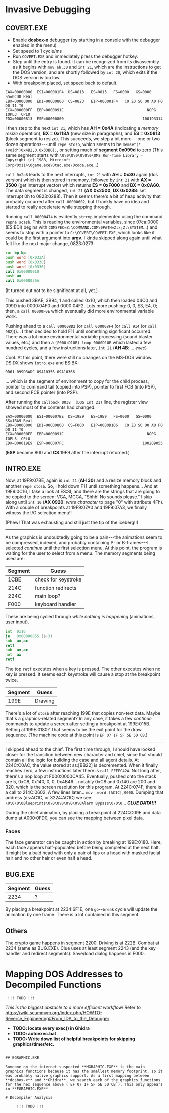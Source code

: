 # Invasive Debugging

## COVERT.EXE

* Enable **dosbox-x** debugger (by starting in a console with the debugger enabled in the menu)
* Set speed to 1 cycle/ms
* Run `COVERT.EXE` and immediately press the debugger hotkey.
* Step until the entry is found. It can be recognized from its disassembly as it begins with `mov ah,30` and `int 21`, which are the instructions to get the DOS version, and are shortly followed by `int 20`, which exits if the DOS version is too low.
* With breakpoint placed, set speed back to default.

```text
EAX=00000000  ESI=000001F4  DS=0813   ES=0813   FS=0000   GS=0000   SS=0CD8 Real
EBX=00000000  EDI=00000800  CS=0823   EIP=000001F4   C0 Z0 S0 O0 A0 P0 D0 I1 T0
ECX=000000FF  EBP=0000091C                                     NOPG  IOPL3  CPL0
EDX=00000813  ESP=00000800                                   100193314
```

I then step to the next `int 21`, which has **AH = 0x4A** (indicating a _memory resize_ operation), **BX = 0x118A** (new size in paragraphs), and **ES = 0x0813** (block segment to resize). This succeeds, we step a bit more---one or two dozen operations---until `repe stosb`, which seems to be `memset(*(void*)0x4B2,0,0x33B0);`, or setting much of **segment 0x099d** to zero (This same segment starts with `\0\0\0\0\0\0\0\0MS Run-Time Library - Copyright (c) 1988, Microsoft Corp<0x11>\0game.exe\0tac.exe\0code.exe`...)

`call 0x2a6` leads to the next interrupts, `int 21` with **AH = 0x30** again (dos version) which is then stored in memory, followed by `int 21` with **AX = 3500** (get interrupt vector) which returns **ES = 0xF000** and **BX = 0xCA60**. The data segment is changed, `int 21` (**AX 0x2500**, **DX 0x0288**: set interrupt 0h to 0823:0288). Then it seems there's a bit of heap activity that probably occurred after `call 00000602`, but I frankly have no idea and started to really accelerate while stepping through.

Running `call 00000474` is evidently `strcmp` implemented using the command `repne scasb`. This is reading the environmental variables, since 07ca:0000 (ES:EDI) begins with `COMSPEC=Z:\COMMAND.COM\0PATH=Z:\;Z:\SYSTEM`...) and seems to stop with a pointer to `C:\COVERT\COVERT.EXE`, which looks like it could be the first argument into **argv**. I kinda skipped along again until what felt like the next major change, 0823:0273:

```asm
xor bp,bp
push word [0x033A]
push word [0x0338]
push word [0x0336]
call 0x00000010
push ax
call 0x0000036A
```

(It turned out not to be significant at all, yet.)

This pushed 3BAE, 3B94, 1 and called 0x10, which then loaded 04C0 and 099D into 0000:04F0 and 0000:04F2. Lots more pushing: 0, 0, E3, E4, 0; then, a `call 00000F0E` which eventually did more environmental variable work.

Pushing ahead to a `call 000008D2` (or `call 000008F4` (or `call 914` (or `call 982`)))... I then decided to hold F11 until something significant occurred. There was a lot more environmental variable processing (sound blaster values, etc.) and then a `(F000:D10B) loop 0000D10B` which lasted a few hundred cycles, and a few instructions later, `int 21` (**AH 4B**: ... _exec_)

Cool. At this point, there were still no changes on the MS-DOS window. DS:DX shows `intro.exe` and ES:BX:

```text
0D61 099D3ADC 09A10356 09A10366
```

... which is the segment of environment to copy for the child process, pointer to command tail (copied into PSP), pointer to first FCB (into PSP), and second FCB pointer (into PSP).

After running the `callback 0038  (DOS Int 21)` line, the register view showed most of the contents had changed:

```text
EAX=00000000  ESI=000007BE  DS=19E9   ES=19E9   FS=0000   GS=0000   SS=1BA9 Real
EBX=00000000  EDI=00000800  CS=F000   EIP=0000D106   C0 Z0 S0 O0 A0 P0 D0 I1 T0
ECX=000000FF  EBP=0000091C                                     NOPG  IOPL3  CPL0
EDX=000019E9  ESP=000007FC                                   100209055
```

(**ESP** became 800 and **CS** 19F9 after the interrupt returned.)


## INTRO.EXE

Now, at 19F9:07BE, again is `int 21` (**AH 30**) and a resize memory block and another `repe stosb`. So, I hold down F11 until something happens... And at 19F9:0C16, I take a look at ES:SI, and there are the strings that are going to be copied to the screen: VGA, MCGA, "Shhh! No sounds please." I skip along until `int 10` (**AX 0920**: _write character_ to page "0" with attribute 4Fh). With a couple of breakpoints at 19F9:07A0 and 19F9:07A3, we finally witness the I/O selection menu!!

(Phew! That was exhausting and still just the tip of the iceberg!!)

-----

As the graphics is undoubtedly going to be a pain---the animations seem to be compressed, indexed, and probably containing P- or B-frames---I selected _continue_ until the first selection menu. At this point, the program is waiting for the user to select from a menu. The memory segments being used are:

| Segment | Guess |
| ------- | ----- |
|  1CBE   | check for keystroke |
|  214C   | function redirects |
|  224C   | main loop? |
|  F000   | keyboard handler |

These are being cycled through _while nothing is happening_ (animations, user input).

```asm
int  0x16
je   0x00000055 ($+3)
sub  ax,ax
retf
sub  ax,ax
not  ax
retf
```

The top `retf` executes when a key is pressed. The other executes when no key is pressed. It seems each keystroke will cause a stop at the breakpoint twice.

| Segment | Guess |
| ------- | ----- |
|  199E   | Drawing |

There's a lot of `stosb` after reaching 199E that copies non-text data. Maybe that's a graphics-related segment? In any case, it takes a few _continue_ commands to update a screen after setting a breakpoint at 199E:015B. Setting at 199E:0180? That seems to be the exit point for the draw sequence. (The machine code at this point is `EF 07 1F 5F 5E 5D CB`.)

-----

I skipped ahead to the chief. The first time through, I should have looked closer for the transition between new character and chief, since that should contain all the logic for building the case and all agent details. At 224C:C0AC, the value stored at ss:[BB22] is decremented. When it finally reaches zero, a few instructions later there is `call FFFFC42A`. Not long after, there's a nop loop at F000:0000CA45. Eventually, pushed onto the stack are 5, 0xC8, 0x140, 0, 0, 0x4B46... notably 0xC8 and 0x140 are 200 and 320, which is the screen resolution for this program. At 224C:074F, there is a call to 214C:0602. A few lines later... `mov  word [AC1C],0000`. Dumping that address (ds:AC1C, or 3224:AC1C) we see: `\0\0\0\0Blueprints\0\0\0\0\0\0\0\0Alarm Bypass\0\0\0`... **_CLUE DATA!!!_**

During the chief animation, by placing a breakpoint at 224C:C09E and data dump at A000:0FD0, you can see the mapping between pixel data.

### Faces

The face generator can be caught in action by breaking at 199E:0180. Here, each face appears half-populated before being completed at the next halt. It might be a bald head with only a pair of lips or a head with masked facial hair and no other hair or even half a head.

## BUG.EXE

| Segment | Guess |
| ------- | ----- |
|  2234   |   ?   |

By placing a breakpoint at 2234:6F1E, one `go`--`break` cycle will update the animation by one frame. There is a lot contained in this segment.


## Others

The crypto game happens in segment 2200. Driving is at 222B. Combat at 2234 (same as BUG.EXE). Clue uses at least segment 2243 (and the key handler and redirect segments). Save/load dialog happens in F000.


# Mapping DOS Addresses to Decompiled Functions

     !!! TODO !!!

_This is the biggest obstacle to a more efficient workflow!_
Refer to https://wiki.scummvm.org/index.php/HOWTO-Reverse_Engineering#From_IDA_to_the_Debugger

- **TODO: locate every exec() in Ghidra**
- **TODO: autoexec.bat**
- **TODO: Write down list of helpful breakpoints for skipping graphics/timer/etc.**

~~~~~~~~~~~~~~~~~~~~~~~~~~~~~~~~~~~~~~~~~~~~~~~~~~~~~~~~~~~~~~~~~~~~~~~~~~~~~~~~~~~~~~~~~~~~~~~~~~~~~~~~~~~~~~~~~~~~~~~

## EGRAPHIC.EXE

Someone on the internet suspected **MGRAPHIC.EXE** is the main graphics functions because it has the smallest memory footprint, so it was probably native graphics support. As a first mapping between **dosbox-x** and **Ghidra**, we search each of the graphics functions for the hex sequence above (`EF 07 1F 5F 5E 5D CB`). This only appears in **EGRAPHIC.EXE**

# Decompiler Analysis

     !!! TODO !!!
